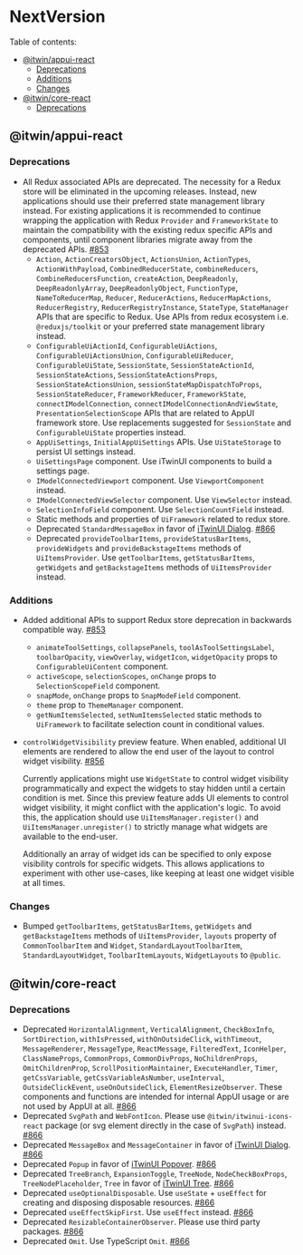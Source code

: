 # NextVersion <!-- omit from toc -->

Table of contents:

- [@itwin/appui-react](#itwinappui-react)
  - [Deprecations](#deprecations)
  - [Additions](#additions)
  - [Changes](#changes)
- [@itwin/core-react](#itwincore-react)
  - [Deprecations](#deprecations-1)

## @itwin/appui-react

### Deprecations

- All Redux associated APIs are deprecated. The necessity for a Redux store will be eliminated in the upcoming releases. Instead, new applications should use their preferred state management library instead. For existing applications it is recommended to continue wrapping the application with Redux `Provider` and `FrameworkState` to maintain the compatibility with the existing redux specific APIs and components, until component libraries migrate away from the deprecated APIs. [#853](https://github.com/iTwin/appui/pull/853)
  - `Action`, `ActionCreatorsObject`, `ActionsUnion`, `ActionTypes`, `ActionWithPayload`, `CombinedReducerState`, `combineReducers`, `CombineReducersFunction`, `createAction`, `DeepReadonly`, `DeepReadonlyArray`, `DeepReadonlyObject`, `FunctionType`, `NameToReducerMap`, `Reducer`, `ReducerActions`, `ReducerMapActions`, `ReducerRegistry`, `ReducerRegistryInstance`, `StateType`, `StateManager` APIs that are specific to Redux. Use APIs from redux ecosystem i.e. `@reduxjs/toolkit` or your preferred state management library instead.
  - `ConfigurableUiActionId`, `ConfigurableUiActions`, `ConfigurableUiActionsUnion`, `ConfigurableUiReducer`, `ConfigurableUiState`, `SessionState`, `SessionStateActionId`, `SessionStateActions`, `SessionStateActionsProps`, `SessionStateActionsUnion`, `sessionStateMapDispatchToProps`, `SessionStateReducer`, `FrameworkReducer`, `FrameworkState`, `connectIModelConnection`, `connectIModelConnectionAndViewState`, `PresentationSelectionScope` APIs that are related to AppUI framework store. Use replacements suggested for `SessionState` and `ConfigurableUiState` properties instead.
  - `AppUiSettings`, `InitialAppUiSettings` APIs. Use `UiStateStorage` to persist UI settings instead.
  - `UiSettingsPage` component. Use iTwinUI components to build a settings page.
  - `IModelConnectedViewport` component. Use `ViewportComponent` instead.
  - `IModelConnectedViewSelector` component. Use `ViewSelector` instead.
  - `SelectionInfoField` component. Use `SelectionCountField` instead.
  - Static methods and properties of `UiFramework` related to redux store.
  - Deprecated `StandardMessageBox` in favor of [iTwinUI Dialog](https://itwinui.bentley.com/docs/dialog). [#866](https://github.com/iTwin/appui/pull/866)
  - Deprecated `provideToolbarItems`, `provideStatusBarItems`, `provideWidgets` and `provideBackstageItems` methods of `UiItemsProvider`. Use `getToolbarItems`, `getStatusBarItems`, `getWidgets` and `getBackstageItems` methods of `UiItemsProvider` instead.

### Additions

- Added additional APIs to support Redux store deprecation in backwards compatible way. [#853](https://github.com/iTwin/appui/pull/853)
  - `animateToolSettings`, `collapsePanels`, `toolAsToolSettingsLabel`, `toolbarOpacity`, `viewOverlay`, `widgetIcon`, `widgetOpacity` props to `ConfigurableUiContent` component.
  - `activeScope`, `selectionScopes`, `onChange` props to `SelectionScopeField` component.
  - `snapMode`, `onChange` props to `SnapModeField` component.
  - `theme` prop to `ThemeManager` component.
  - `getNumItemsSelected`, `setNumItemsSelected` static methods to `UiFramework` to facilitate selection count in conditional values.
- `controlWidgetVisibility` preview feature. When enabled, additional UI elements are rendered to allow the end user of the layout to control widget visibility. [#856](https://github.com/iTwin/appui/pull/856)

  Currently applications might use `WidgetState` to control widget visibility programmatically and expect the widgets to stay hidden until a certain condition is met. Since this preview feature adds UI elements to control widget visibility, it might conflict with the application's logic. To avoid this, the application should use `UiItemsManager.register()` and `UiItemsManager.unregister()` to strictly manage what widgets are available to the end-user.

  Additionally an array of widget ids can be specified to only expose visibility controls for specific widgets. This allows applications to experiment with other use-cases, like keeping at least one widget visible at all times.

### Changes

- Bumped `getToolbarItems`, `getStatusBarItems`, `getWidgets` and `getBackstageItems` methods of `UiItemsProvider`, `layouts` property of `CommonToolbarItem` and `Widget`, `StandardLayoutToolbarItem`, `StandardLayoutWidget`, `ToolbarItemLayouts`, `WidgetLayouts` to `@public`.

## @itwin/core-react

### Deprecations

- Deprecated `HorizontalAlignment`, `VerticalAlignment`, `CheckBoxInfo`, `SortDirection`, `withIsPressed`, `withOnOutsideClick`, `withTimeout`, `MessageRenderer`, `MessageType`, `ReactMessage`, `FilteredText`, `IconHelper`, `ClassNameProps`, `CommonProps`, `CommonDivProps`, `NoChildrenProps`, `OmitChildrenProp`, `ScrollPositionMaintainer`, `ExecuteHandler`, `Timer`, `getCssVariable`, `getCssVariableAsNumber`, `useInterval`, `OutsideClickEvent`, `useOnOutsideClick`, `ElementResizeObserver`. These components and functions are intended for internal AppUI usage or are not used by AppUI at all. [#866](https://github.com/iTwin/appui/pull/866)
- Deprecated `SvgPath` and `WebFontIcon`. Please use `@itwin/itwinui-icons-react` package (or svg element directly in the case of `SvgPath`) instead. [#866](https://github.com/iTwin/appui/pull/866)
- Deprecated `MessageBox` and `MessageContainer` in favor of [iTwinUI Dialog](https://itwinui.bentley.com/docs/dialog). [#866](https://github.com/iTwin/appui/pull/866)
- Deprecated `Popup` in favor of [iTwinUI Popover](https://itwinui.bentley.com/docs/popover). [#866](https://github.com/iTwin/appui/pull/866)
- Deprecated `TreeBranch`, `ExpansionToggle`, `TreeNode`, `NodeCheckBoxProps`, `TreeNodePlaceholder`, `Tree` in favor of [iTwinUI Tree](https://itwinui.bentley.com/docs/tree). [#866](https://github.com/iTwin/appui/pull/866)
- Deprecated `useOptionalDisposable`. Use `useState` + `useEffect` for creating and disposing disposable resources. [#866](https://github.com/iTwin/appui/pull/866)
- Deprecated `useEffectSkipFirst`. Use `useEffect` instead. [#866](https://github.com/iTwin/appui/pull/866)
- Deprecated `ResizableContainerObserver`. Please use third party packages. [#866](https://github.com/iTwin/appui/pull/866)
- Deprecated `Omit`. Use TypeScript `Omit`. [#866](https://github.com/iTwin/appui/pull/866)

